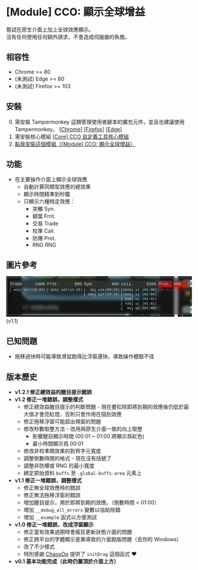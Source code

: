 # [Module] CCO: 顯示全球增益

嘗試在原生介面上加上全球效應顯示。  
沒有任何使用任何額外請求，不會造成伺服器的負擔。

## 相容性
- Chrome >= 80
- (未測試) Edge >= 80
- (未測試) Firefox >= 103

## 安裝

0. 需安裝 Tampermonkey 這類管理使用者腳本的擴充元件，並且也建議使用 Tampermonkey。 [[Chrome](https://chrome.google.com/webstore/detail/tampermonkey/dhdgffkkebhmkfjojejmpbldmpobfkfo)] [[Firefox](https://addons.mozilla.org/en-US/firefox/addon/tampermonkey/)] [[Edge](https://microsoftedge.microsoft.com/addons/detail/tampermonkey/iikmkjmpaadaobahmlepeloendndfphd)]
1. 需安裝核心模組 [[Core] CCO 自定義工具核心模組](../CoreModule/readme.md)
2. [點我安裝這個模組（[Module] CCO: 顯示全球增益）](https://github.com/CCO-Project/userscripts/raw/master/TopGlobalBuffs/index.user.js)

## 功能
- 在主要操作介面上顯示全球效應
  - 自動計算同類型效應的總效果
  - 顯示時間精準到秒鐘
  - 只顯示六種特定效應：
    - 突觸 Syn.
    - 額葉 Frnt.
    - 交易 Trade
    - 校準 Cali.
    - 防爆 Prot.
    - RNG RNG

## 圖片參考
![](assets/1.gif)  
(v1.1)

## 已知問題
- 拖移過快時可能導致滑鼠跑得比浮窗還快，導致操作體驗不佳

## 版本歷史
- **v1.2.1 修正總效益的醒目提示錯誤**
- **v1.2 修正一堆錯誤，調整樣式**
  - 修正總效益醒目提示的判斷問題 - 現在要扣除即將到期的效應後仍低於最大值才會亮紅燈，否則只會作用在個別效應
  - 修正拖移浮窗可能超出視窗的問題
  - 修改秒數取整方法 - 改用與原生介面一致的向上取整
    - 影響醒目顯示時間 (00:01 ~ 01:00 將顯示爲紅色)
    - 最小時間顯示爲 00:01
  - 修改非校準類效果的對齊字元寬度
  - 調整倒數時間的格式 - 現在沒有括號了
  - 調整非防爆或 RNG 的最小寬度
  - 綁定原始資料 `buffs` 至 `.global-buffs-area` 元素上
- **v1.1 修正一堆錯誤，調整樣式**
  - 修正無全球效應時的錯誤
  - 修正無法拖移浮窗的錯誤
  - 增加醒目提示，用於即將到期的效應。（倒數時間 < 01:00）
  - 增加 `__debug_all_errors` 變數以協助除錯
  - 增加 `__example` 函式以方便測試
- **v1.0 修正一堆錯誤，改成浮窗顯示**
  - 修正當有效果過期時會瘋狂更新狀態介面的問題
  - 修正跨平台的字體顯示差異導致的介面跑版問題（去你的 Windows）
  - 改了不少樣式
  - 特別感謝 [ChaosOp](https://github.com/ChaosOp) 提供了 `initDrag` 這個函式 :heart:
- **v0.1 基本功能完成（此時仍置頂於介面上方）** 
